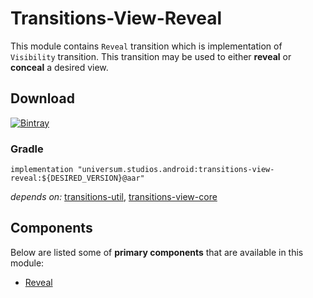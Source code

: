 Transitions-View-Reveal
===============

This module contains `Reveal` transition which is implementation of `Visibility` transition.
This transition may be used to either **reveal** or **conceal** a desired view.

## Download ##
[![Bintray](https://api.bintray.com/packages/universum-studios/android/universum.studios.android%3Atransitions/images/download.svg)](https://bintray.com/universum-studios/android/universum.studios.android%3Atransitions/_latestVersion)

### Gradle ###

    implementation "universum.studios.android:transitions-view-reveal:${DESIRED_VERSION}@aar"

_depends on:_
[transitions-util](https://github.com/universum-studios/android_transitions/tree/master/library-util),
[transitions-view-core](https://github.com/universum-studios/android_transitions/tree/master/library-view-core)

## Components ##

Below are listed some of **primary components** that are available in this module:

- [Reveal](https://github.com/universum-studios/android_transitions/blob/master/library-view-reveal/src/main/java/universum/studios/android/transition/Reveal.java)
